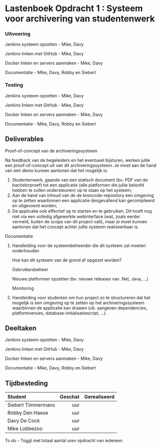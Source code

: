 # Lastenboek Opdracht 1 : Systeem voor archivering van studentenwerk

### Uitvoering ###
Jenkins systeem opzetten - Mike, Davy

Jenkins linken met GitHub - Mike, Davy

Docker linken en servers aanmaken - Mike, Davy

Documentatie - Mike, Davy, Robby en Siebert

### Testing ###
Jenkins systeem opzetten - Mike, Davy

Jenkins linken met GitHub - Mike, Davy

Docker linken en servers aanmaken - Mike, Davy

Documentatie - Mike, Davy, Robby en Siebert

## Deliverables

Proof-of-concept van de archiveringssysteem

Na feedback van de begeleiders en het eventueel bijsturen, werken jullie een proof-of-concept uit van dit archiveringssysteem. Je moet aan de hand van een demo kunnen aantonen dat het mogelijk is:

1. Studentenwerk, gaande van een statisch document (bv. PDF van de bachelorproef) tot een applicatie (alle platformen die jullie beloofd hebben te zullen ondersteunen) op te slaan op het systeem;
2. Aan de hand van inhoud van de de broncode-repository een omgeving op te zetten waarbinnen een applicatie desgevallend kan gecompileerd en uitgevoerd worden;
3. De applicatie ook eﬀectief op te starten en te gebruiken.
Dit hoeft nog niet via een volledig afgewerkte webinterface (wat, zoals eerder vermeld, buiten de scope van dit project valt), maar je moet kunnen aantonen dat het concept achter jullie systeem realiseerbaar is.

Documentatie

1. Handleiding voor de systeembeheerder die dit systeem zal moeten onderhouden

	Hoe kan dit systeem van de grond af opgezet worden?

	Gebruikersbeheer

	Nieuwe platformen opzetten (bv. nieuwe releases van .Net, Java, …)

	Monitoring

2. Handleiding voor studenten om hun project zo te structureren dat het mogelijk is een omgeving op te zetten op het archiveringssysteem waarbinnen de applicatie kan draaien (vb. aangeven dependencies, platformversies, database-initialisatiescript, …)


## Deeltaken
Jenkins systeem opzetten - Mike, Davy

Jenkins linken met GitHub - Mike, Davy

Docker linken en servers aanmaken - Mike, Davy

Documentatie - Mike, Davy, Robby en Siebert

## Tijdbesteding

| Student  | Geschat | Gerealiseerd |
| :---     |    ---: |         ---: |
| Siebert Timmermans |     uur     |           |
| Robby Den Haese|      uur   |              |
| Davy De Cock |      uur    |             |
| Mike Lobbezoo |    uur     |             |

To do - Toggl met totaal aantal uren opdracht van iedereen
